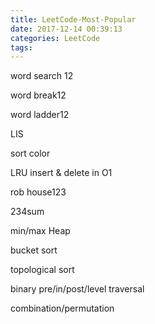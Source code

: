```yaml
---
title: LeetCode-Most-Popular
date: 2017-12-14 00:39:13
categories: LeetCode
tags:
---
```


word search 12

word break12

word ladder12 

LIS

sort color

LRU insert & delete in O1

rob house123

234sum

min/max Heap

bucket sort

topological sort

binary pre/in/post/level traversal

combination/permutation



